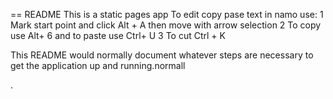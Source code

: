 == README
This is a static pages app
To edit copy pase text in namo use:
1 Mark start point and click Alt + A then move with arrow selection
2 To copy use Alt+ 6 and to  paste use Ctrl+ U
3 To cut Ctrl + K 


This README would normally document whatever steps are necessary to get the
application up and running.normall

.
